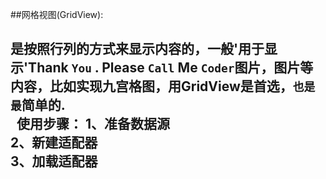 
##网格视图(GridView):
  <Tab><h2>是按照行列的方式来显示内容的，<Tab><Tab>一般'用于显示'Thank `You` . Please `Call` Me `Coder`图片，图片等内容，比如实现九宫格图，用GridView是首选，`也是最`简单的.<br>
   使用步骤：
            1、准备数据源<br>
            2、新建适配器<br>
            3、加载适配器<br>
